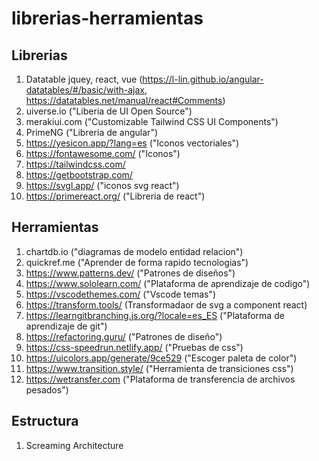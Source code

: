 # librerias-herramientas

## Librerias
1. Datatable jquey, react, vue (https://l-lin.github.io/angular-datatables/#/basic/with-ajax, https://datatables.net/manual/react#Comments)
2. uiverse.io ("Liberia de UI Open Source")
3. merakiui.com ("Customizable Tailwind CSS UI Components")
4. PrimeNG ("Libreria de angular")
5. https://yesicon.app/?lang=es ("Iconos vectoriales")
6. https://fontawesome.com/ ("Iconos")
7. https://tailwindcss.com/
8. https://getbootstrap.com/
9. https://svgl.app/ ("iconos svg react")
10. https://primereact.org/ ("Libreria de react")

## Herramientas
1. chartdb.io ("diagramas de modelo entidad relacion")
2. quickref.me ("Aprender de forma rapido tecnologias")
3. https://www.patterns.dev/ ("Patrones de diseños")
4. https://www.sololearn.com/ ("Plataforma de aprendizaje de codigo")
5. https://vscodethemes.com/ ("Vscode temas")
6. https://transform.tools/ (Transformadaor de svg a component react)
7. https://learngitbranching.js.org/?locale=es_ES ("Plataforma de aprendizaje de git")
8. https://refactoring.guru/ ("Patrones de diseño")
9. https://css-speedrun.netlify.app/ ("Pruebas de css")
10. https://uicolors.app/generate/9ce529 ("Escoger paleta de color")
11. https://www.transition.style/ ("Herramienta de transiciones css")
12. https://wetransfer.com ("Plataforma de transferencia de archivos pesados")

## Estructura
1. Screaming Architecture
